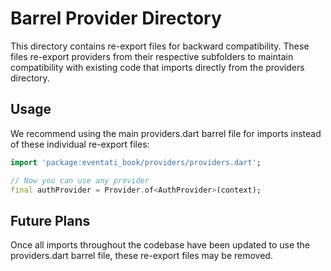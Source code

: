 # Barrel Provider Directory

This directory contains re-export files for backward compatibility. These files re-export providers from their respective subfolders to maintain compatibility with existing code that imports directly from the providers directory.

## Usage

We recommend using the main providers.dart barrel file for imports instead of these individual re-export files:

```dart
import 'package:eventati_book/providers/providers.dart';

// Now you can use any provider
final authProvider = Provider.of<AuthProvider>(context);
```

## Future Plans

Once all imports throughout the codebase have been updated to use the providers.dart barrel file, these re-export files may be removed.
